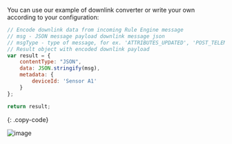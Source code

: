 You can use our example of downlink converter or write your own according to your configuration:

```javascript
// Encode downlink data from incoming Rule Engine message
// msg - JSON message payload downlink message json
// msgType - type of message, for ex. 'ATTRIBUTES_UPDATED', 'POST_TELEMETRY_REQUEST', etc.
// Result object with encoded downlink payload
var result = {
    contentType: "JSON",
    data: JSON.stringify(msg),
    metadata: {
        deviceId: 'Sensor A1'
    }
};

return result;
```
{: .copy-code}

![image](https://img.tbqa.cloud/user-guide/integrations/azure-service-bus/azure-service-bus-integration-create-downlink-converter-tbel-1-pe.png)